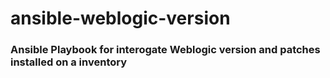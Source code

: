 # ansible-weblogic-version
### Ansible Playbook for interogate Weblogic version and patches installed on a inventory
